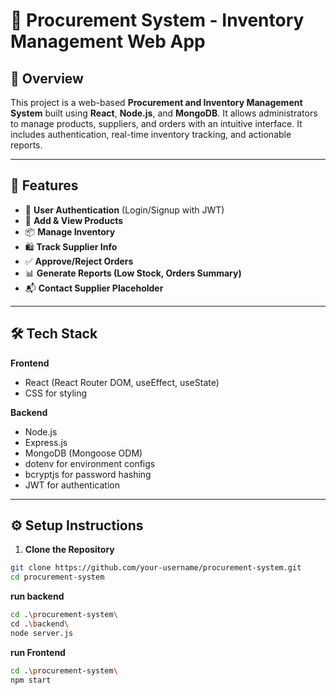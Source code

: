 # 🛒 Procurement System - Inventory Management Web App

## 📌 Overview

This project is a web-based **Procurement and Inventory Management System** built using **React**, **Node.js**, and **MongoDB**. It allows administrators to manage products, suppliers, and orders with an intuitive interface. It includes authentication, real-time inventory tracking, and actionable reports.

---

## 🚀 Features

- 🔐 **User Authentication** (Login/Signup with JWT)
- 🧾 **Add & View Products**
- 📦 **Manage Inventory**
- 🛍️ **Track Supplier Info**
- ✅ **Approve/Reject Orders**
- 📊 **Generate Reports (Low Stock, Orders Summary)**
- 📬 **Contact Supplier Placeholder**

---

## 🛠️ Tech Stack

**Frontend**

- React (React Router DOM, useEffect, useState)
- CSS for styling

**Backend**

- Node.js
- Express.js
- MongoDB (Mongoose ODM)
- dotenv for environment configs
- bcryptjs for password hashing
- JWT for authentication

---

## ⚙️ Setup Instructions

1. **Clone the Repository**

```bash
git clone https://github.com/your-username/procurement-system.git
cd procurement-system
```

**run backend**

```bash
cd .\procurement-system\
cd .\backend\
node server.js
```

**run Frontend**

```bash
cd .\procurement-system\
npm start
```
